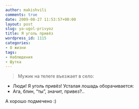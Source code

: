 ```yaml
---
author: makishvili
comments: true
date: 2009-08-27 11:53:57+00:00
layout: post
slug: ya-ugol-privyoz
title: Я уголь привёз
wordpress_id: 1115
categories:
- О жизни
tags:
- Наблюдения
- Шутка
---
```


> Мужик на телеге въезжает в село:
- Люди! Я уголь привёз!
Усталая лошадь оборачивается:
- Ага, блин, “ты”, значит, привез?..




А хорошо подмечено :)
